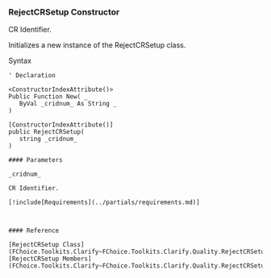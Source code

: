﻿### RejectCRSetup Constructor

CR Identifier.

Initializes a new instance of the RejectCRSetup class.

Syntax

```vbnet
' Declaration

<ConstructorIndexAttribute()>
Public Function New( _
   ByVal _cridnum_ As String _
)

[ConstructorIndexAttribute()]
public RejectCRSetup( 
   string _cridnum_
)

#### Parameters

_cridnum_

CR Identifier.

[!include[Requirements](../partials/requirements.md)]



#### Reference

[RejectCRSetup Class](FChoice.Toolkits.Clarify~FChoice.Toolkits.Clarify.Quality.RejectCRSetup.md)  
[RejectCRSetup Members](FChoice.Toolkits.Clarify~FChoice.Toolkits.Clarify.Quality.RejectCRSetup_members.md)